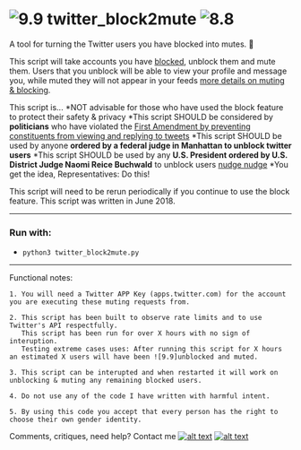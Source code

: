# ![9.9] twitter_block2mute ![8.8]
A tool for turning the Twitter users you have blocked into mutes. :seedling:

This script will take accounts you have [blocked](https://help.twitter.com/en/using-twitter/blocking-and-unblocking-accounts), unblock them and mute them.
Users that you unblock will be able to view your profile and message you, while muted they will not appear in your feeds [more details on muting & blocking](https://www.guidingtech.com/twitter-block-vs-mute-difference/).


This script is...
*NOT advisable for those who have used the block feature to protect their safety & privacy
*This script SHOULD be considered by **politicians** who have violated the [First Amendment by preventing constituents from viewing and replying to tweets](https://www.nytimes.com/2018/05/23/business/media/trump-twitter-block.html)
*This script SHOULD be used by anyone **ordered by a federal judge in Manhattan to unblock twitter users**
*This script SHOULD be used by any **U.S. President ordered by U.S. District Judge Naomi Reice Buchwald** to unblock users [nudge nudge](https://en.wikipedia.org/wiki/Naomi_Reice_Buchwald#Knight_First_Amendment_Institute_v._Donald_J._Trump)
*You get the idea, Representatives: Do this!


This script will need to be rerun periodically if you continue to use the block feature.
This script was written in June 2018.

--------

### Run with:
 *  `python3 twitter_block2mute.py`

--------


Functional notes:


    1. You will need a Twitter APP Key (apps.twitter.com) for the account you are executing these muting requests from.

    2. This script has been built to observe rate limits and to use Twitter's API respectfully.
       This script has been run for over X hours with no sign of interuption.
       Testing extreme cases uses: After running this script for X hours an estimated X users will have been ![9.9]unblocked and muted.

    3. This script can be interupted and when restarted it will work on unblocking & muting any remaining blocked users.

    4. Do not use any of the code I have written with harmful intent.

    5. By using this code you accept that every person has the right to choose their own gender identity.


Comments, critiques, need help? Contact me [![alt text][6.3]][3]  [![alt text][1.2]][1]

<!-- Please don't remove this: Grab your social icons from https://github.com/carlsednaoui/gitsocial -->
[1.2]: https://i.imgur.com/wWzX9uB.png (twitter icon without padding)
[1]: https://www.twitter.com/AGreenDCBike
[6.3]: http://i.imgur.com/9I6NRUm.png (github icon without padding)
[3]: https://github.com/antoinemcgrath

[8.8]: https://imgur.com/xIihGGC.png  (No Audio icon)
[9.9]: https://i.imgur.com/ShevBEa.png  (Blocked Twitter verified icon)
